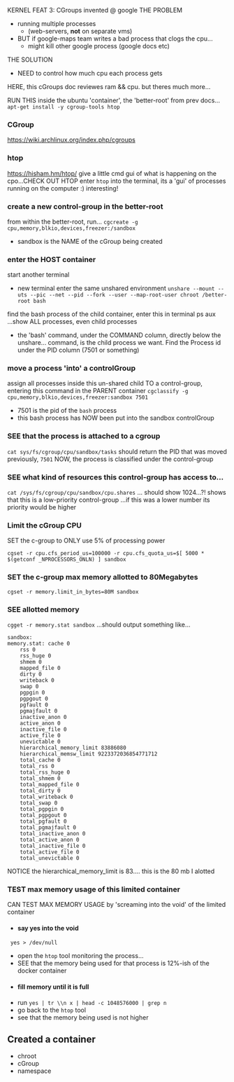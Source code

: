 
KERNEL FEAT 3: CGroups
invented @ google
THE PROBLEM
- running multiple processes
    - (web-servers, **not** on separate vms)
- BUT if google-maps team writes a bad process that clogs the cpu...
	- might kill other google process (google docs etc)

THE SOLUTION
- NEED to control how much cpu each process gets

HERE, this cGroups doc reviewes ram && cpu. but theres much more...

RUN THIS inside the ubuntu 'container', the 'better-root' from prev docs...
```apt-get install -y cgroup-tools htop```

### CGroup
https://wiki.archlinux.org/index.php/cgroups

### htop
https://hisham.hm/htop/
give a little cmd gui of what is happening on the cpo...CHECK OUT HTOP
enter ```htop``` into the terminal, its a 'gui' of processes running on the computer :) interesting!


### create a new control-group in the better-root
from within the better-root, run...
```cgcreate -g cpu,memory,blkio,devices,freezer:/sandbox```
- sandbox is the NAME of the cGroup being created

### enter the HOST container
start another terminal
- new terminal
enter the same unshared environment
```unshare --mount --uts --pic --net --pid --fork --user --map-root-user chroot /better-root bash```


find the bash process of the child container, enter this in terminal 
ps aux
...show ALL processes, even child processes
- the 'bash' command, under the COMMAND column, directly below the unshare... command, is the child process we want. Find the Process id under the PID column (7501 or something)


### move a process 'into' a controlGroup
assign all processes inside this un-shared child TO a control-group, entering this command in the PARENT container
```cgclassify -g cpu,memory,blkio,devices,freezer:sandbox 7501```
- 7501 is the pid of the ```bash``` process
- this bash process has NOW been put into the sandbox controlGroup

### SEE that the process is attached to a cgroup 
```cat sys/fs/cgroup/cpu/sandbox/tasks```
should return the PID that was moved previously, ```7501```
NOW, the process is classified under the control-group


### SEE what kind of resources this control-group has access to...
```cat /sys/fs/cgroup/cpu/sandbox/cpu.shares```
... should show 1024...?! shows that this is a low-priority control-group
...if this was a lower number its priority would be higher

### Limit the cGroup CPU
SET the c-group to ONLY use 5% of processing power
```
cgset -r cpu.cfs_period_us=100000 -r cpu.cfs_quota_us=$[ 5000 * $(getconf _NPROCESSORS_ONLN) ] sandbox
```

### SET the c-group max memory allotted to 80Megabytes
```cgset -r memory.limit_in_bytes=80M sandbox```

### SEE allotted memory
```cgget -r memory.stat sandbox```
...should output something like...
```
sandbox:
memory.stat: cache 0
	rss 0
	rss_huge 0
	shmem 0
	mapped_file 0
	dirty 0
	writeback 0
	swap 0
	pgpgin 0
	pgpgout 0
	pgfault 0
	pgmajfault 0
	inactive_anon 0
	active_anon 0
	inactive_file 0
	active_file 0
	unevictable 0
	hierarchical_memory_limit 83886080
	hierarchical_memsw_limit 9223372036854771712
	total_cache 0
	total_rss 0
	total_rss_huge 0
	total_shmem 0
	total_mapped_file 0
	total_dirty 0
	total_writeback 0
	total_swap 0
	total_pgpgin 0
	total_pgpgout 0
	total_pgfault 0
	total_pgmajfault 0
	total_inactive_anon 0
	total_active_anon 0
	total_inactive_file 0
	total_active_file 0
	total_unevictable 0
```
NOTICE the hierarchical_memory_limit is 83....
this is the 80 mb I alotted

### TEST max memory usage of this limited container
CAN TEST MAX MEMORY USAGE by 'screaming into the void' of the limited container

- #### say yes into the void
``` yes > /dev/null```
- open the ```htop```  tool monitoring the process...
- SEE that the memory being used for that process is 12%-ish of the docker container
- #### fill memory until it is full
- run ```yes | tr \\n x | head -c 1048576000 | grep n```
- go back to the ```htop``` tool
- see that the memory being used is not higher



## Created a container
- chroot
- cGroup
- namespace


